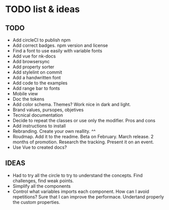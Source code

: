 # TODO list & ideas

## TODO

- Add circleCI to publish npm
- Add correct badges. npm version and license
- Find a font to use easily with variable fonts
- Add vue for nk-docs
- Add browsersync
- Add property sorter
- Add stylelint on commit
- Add a handwritten font
- Add code to the examples
- Add range bar to fonts
- Mobile view
- Doc the tokens
- Add color schema. Themes? Work nice in dark and light.
- Brand values, pursopes, objetives
- Tecnical documentation
- Decide to repeat the classes or use only the modifier. Pros and cons
- Add instructions to install
- Rebranding. Create your own reallity. ^^
- Roudmap. Add it to the readme. Beta on February. March release. 2 months of promotion. Research the tracking. Present it on an event.
- Use Vue to created docs?

## IDEAS
- Had to try all the circle to try to understand the concepts. Find challenges, find weak points.
- Simplify all the components
- Control what variables imports each component. How can I avoid repetitions? Sure that I can improve the performace. Undertand properly the custom properties.
